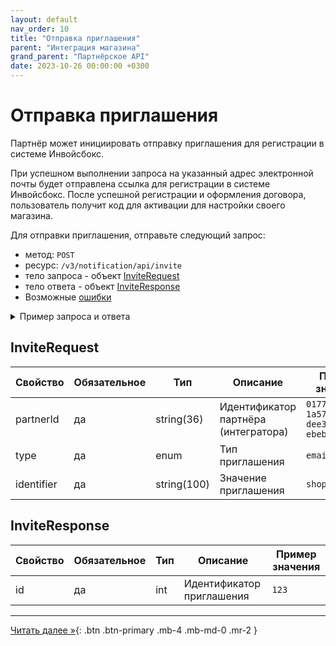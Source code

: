 ```yaml
---
layout: default
nav_order: 10
title: "Отправка приглашения"
parent: "Интеграция магазина"
grand_parent: "Партнёрское API"
date: 2023-10-26 00:00:00 +0300
---
```


# Отправка приглашения

Партнёр может инициировать отправку приглашения для регистрации в системе Инвойсбокс.

При успешном выполнении запроса на указанный адрес электронной почты будет отправлена ссылка для
регистрации в системе Инвойсбокс. После успешной регистрации и оформления договора, пользователь
получит код для активации для настройки своего магазина.

Для отправки приглашения, отправьте следующий запрос:

- метод: `POST`
- ресурс: `/v3/notification/api/invite`
- тело запроса - объект [InviteRequest](#inviterequest)
- тело ответа - объект [InviteResponse](#inviteresponse)
- Возможные [ошибки](/docs/dictionary/error/)


<details>
  <summary>Пример запроса и ответа</summary>
<section markdown="1">
``` json
POST /v3/notification/api/invite
Authorization: Bearer b37c4c689295904ed21eee5d9a48d42e
Content-Type: application/json
User-Agent: MyApp 1.0
Accept: application/json
{
   "identifier": "shop@shop.com",
   "type": "email",
   "partnerId": "ffffffff-ffff-ffff-ffff-ffffffffffff"
}
```
</section>
<section markdown="1">
``` json
{
   "data":{
      "id":"d5490c3d-e2f8-4f90-aa8b-87b1cd2956af"
   }
}
```
</section>
</details>

## InviteRequest

| Свойство        | Обязательное | Тип             | Описание                                                            | Пример значения                        |
|-----------------|--------------|-----------------|---------------------------------------------------------------------|----------------------------------------|
| partnerId       | да           | string(36)      | Идентификатор партнёра (интегратора)                                | `01771534-1a57-f184-dee3-ebeb91dded76` |
| type            | да           | enum            | Тип приглашения                                                     | `email` |
| identifier      | да           | string(100)     | Значение приглашения                                                | `shop@shop.com` |

## InviteResponse


| Свойство                  | Обязательное | Тип   | Описание                     | Пример значения |
|---------------------------|--------------|-------|------------------------------|-----------------|
| id                        | да           | int   | Идентификатор приглашения    | `123`           |



---

[Читать далее &raquo;](/docs/partner/activation/){: .btn .btn-primary .mb-4 .mb-md-0 .mr-2 }

